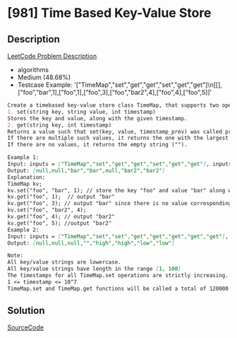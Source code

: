 # [981] Time Based Key-Value Store

## Description

[LeetCode Problem Description](https://leetcode.com/problems/time-based-key-value-store/description/)

* algorithms
* Medium (48.68%)
* Testcase Example:  '["TimeMap","set","get","get","set","get","get"]\n[[],["foo","bar",1],["foo",1],["foo",3],["foo","bar2",4],["foo",4],["foo",5]]'

```md
Create a timebased key-value store class TimeMap, that supports two operations.
1. set(string key, string value, int timestamp)
Stores the key and value, along with the given timestamp.
2. get(string key, int timestamp)
Returns a value such that set(key, value, timestamp_prev) was called previously, with timestamp_prev <= timestamp.
If there are multiple such values, it returns the one with the largest timestamp_prev.
If there are no values, it returns the empty string ("").

Example 1:
Input: inputs = ["TimeMap","set","get","get","set","get","get"], inputs = [[],["foo","bar",1],["foo",1],["foo",3],["foo","bar2",4],["foo",4],["foo",5]]
Output: [null,null,"bar","bar",null,"bar2","bar2"]
Explanation:
TimeMap kv;
kv.set("foo", "bar", 1); // store the key "foo" and value "bar" along with timestamp = 1
kv.get("foo", 1);  // output "bar"
kv.get("foo", 3); // output "bar" since there is no value corresponding to foo at timestamp 3 and timestamp 2, then the only value is at timestamp 1 ie "bar"
kv.set("foo", "bar2", 4);
kv.get("foo", 4); // output "bar2"
kv.get("foo", 5); //output "bar2"
Example 2:
Input: inputs = ["TimeMap","set","set","get","get","get","get","get"], inputs = [[],["love","high",10],["love","low",20],["love",5],["love",10],["love",15],["love",20],["love",25]]
Output: [null,null,null,"","high","high","low","low"]

Note:
All key/value strings are lowercase.
All key/value strings have length in the range [1, 100]
The timestamps for all TimeMap.set operations are strictly increasing.
1 <= timestamp <= 10^7
TimeMap.set and TimeMap.get functions will be called a total of 120000 times (combined) per test case.

```

## Solution

[SourceCode](./solution.js)